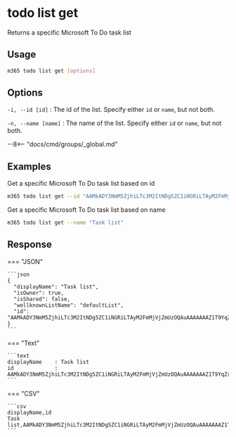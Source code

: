 # todo list get

Returns a specific Microsoft To Do task list

## Usage

```sh
m365 todo list get [options]
```

## Options

`-i, --id [id]`
: The id of the list. Specify either `id` or `name`, but not both.

`-n, --name [name]`
: The name of the list. Specify either `id` or `name`, but not both.

--8<-- "docs/cmd/groups/_global.md"

## Examples

Get a specific Microsoft To Do task list based on id

```sh
m365 todo list get --id "AAMkADY3NmM5ZjhiLTc3M2ItNDg5ZC1iNGRiLTAyM2FmMjVjZmUzOQAuAAAAAAAZ1T9YqZrvS66KkevskFAXAQBEMhhN5VK7RaaKpIc1KhMKAAAZ3e1AAAA="
```

Get a specific Microsoft To Do task list based on name

```sh
m365 todo list get --name "Task list"
```

## Response

=== "JSON"

    ```json
    {
      "displayName": "Task list",
      "isOwner": true,
      "isShared": false,
      "wellknownListName": "defaultList",
      "id": "AAMkADY3NmM5ZjhiLTc3M2ItNDg5ZC1iNGRiLTAyM2FmMjVjZmUzOQAuAAAAAAAZ1T9YqZrvS66KkevskFAXAQBEMhhN5VK7RaaKpIc1KhMKAAAZ3e1AAAA="
    }
    ```

=== "Text"

    ```text
    displayName    : Task list
    id             : AAMkADY3NmM5ZjhiLTc3M2ItNDg5ZC1iNGRiLTAyM2FmMjVjZmUzOQAuAAAAAAAZ1T9YqZrvS66KkevskFAXAQBEMhhN5VK7RaaKpIc1KhMKAAAZ3e1AAAA=
    ```

=== "CSV"

    ```csv
    displayName,id
    Task list,AAMkADY3NmM5ZjhiLTc3M2ItNDg5ZC1iNGRiLTAyM2FmMjVjZmUzOQAuAAAAAAAZ1T9YqZrvS66KkevskFAXAQBEMhhN5VK7RaaKpIc1KhMKAAAZ3e1AAAA=
    ```
